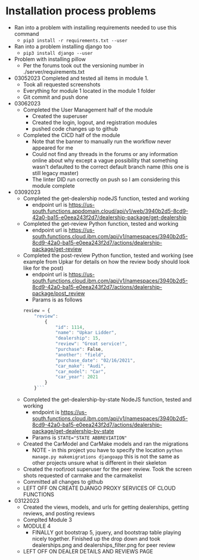 # Installation process problems
- Ran into a problem with installing requirements needed to use this command
    - ```pip3 install -r requirements.txt --user```
- Ran into a problem installing django too
    - ```pip3 install django --user```
- Problem with installing pillow
    - Per the forums took out the versioning number in ./server/requirements.txt
- 03052023 Completed and tested all items in module 1. 
    - Took all requested screenshots
    - Everything for module 1 located in the module 1 folder
    - Git commit and push done
- 03062023
    - Completed the User Management half of the module
        - Created the superuser
        - Created the login, logout, and registration modules
        - pushed code changes up to github
    - Completed the CICD half of the module
        - Note that the banner to manually run the workflow never appeared for me
        - Could not find any threads in the forums or any information online about why except a vague possibility that something wasn't defaulted to the correct default branch name (this one is still legacy master)
        - The linter DID run correctly on push so I am considering this module complete
- 03092023
    - Completed the get-dealership nodeJS function, tested and working
        - endpoint url is https://us-south.functions.appdomain.cloud/api/v1/web/3940b2d5-8cd9-42a0-ba15-e0eea243f2d7/dealership-package/get-dealership
    - Completed the get-review Python function, tested and working
        - endpoint url is https://us-south.functions.cloud.ibm.com/api/v1/namespaces/3940b2d5-8cd9-42a0-ba15-e0eea243f2d7/actions/dealership-package/get-review
    - Completed the post-review Python function, tested and working (see example from Upkar for details on how the review body should look like for the post)
        - endpoint url is https://us-south.functions.cloud.ibm.com/api/v1/namespaces/3940b2d5-8cd9-42a0-ba15-e0eea243f2d7/actions/dealership-package/post_review
        - Params is as follows 
        ```js
        review = {
            "review": 
                {
                    "id": 1114,
                    "name": "Upkar Lidder",
                    "dealership": 15,
                    "review": "Great service!",
                    "purchase": False,
                    "another": "field",
                    "purchase_date": "02/16/2021",
                    "car_make": "Audi",
                    "car_model": "Car",
                    "car_year": 2021
                }
            }```
    - Completed the get-dealership-by-state NodeJS function, tested and working
        - endpoint is https://us-south.functions.cloud.ibm.com/api/v1/namespaces/3940b2d5-8cd9-42a0-ba15-e0eea243f2d7/actions/dealership-package/get-dealership-by-state
        - Params is ```STATE="STATE ABBREVIATION"```
    - Created the CarModel and CarMake models and ran the migrations
        - NOTE - in this project you have to specify the location ```python manage.py makemigrations djangoapp``` this is not the same as other projects unsure what is different in their skeleton
    - Created the root\root superuser for the peer review. Took the screen shots requested of carmake and the carmakelist
    - Committed all changes to github
    - LEFT OFF ON CREATE DJANGO PROXY SERVICES OF CLOUD FUNCTIONS
- 03122023
    - Created the views, models, and urls for getting dealerships, getting reviews, and posting reviews
    - Complted Module 3
    - MODULE 4
        - FINALLY got bootstrap 5, jquery, and bootstrap table playing nicely together. Finished up the drop down and took dealerships.png and dealerships_filter.png for peer review
    - LEFT OFF ON DEALER DETAILS AND REVIEWS PAGE

